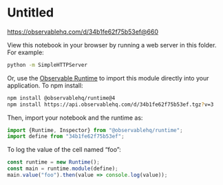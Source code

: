 # Untitled

https://observablehq.com/d/34b1fe62f75b53ef@660

View this notebook in your browser by running a web server in this folder. For
example:

~~~sh
python -m SimpleHTTPServer
~~~

Or, use the [Observable Runtime](https://github.com/observablehq/runtime) to
import this module directly into your application. To npm install:

~~~sh
npm install @observablehq/runtime@4
npm install https://api.observablehq.com/d/34b1fe62f75b53ef.tgz?v=3
~~~

Then, import your notebook and the runtime as:

~~~js
import {Runtime, Inspector} from "@observablehq/runtime";
import define from "34b1fe62f75b53ef";
~~~

To log the value of the cell named “foo”:

~~~js
const runtime = new Runtime();
const main = runtime.module(define);
main.value("foo").then(value => console.log(value));
~~~
